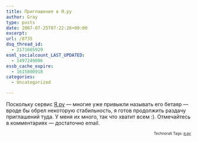 ```yaml
---
title: Приглашения в Я.ру
author: Gray
type: posts
date: 2007-07-25T07:22:26+00:00
excerpt:
url: /8735
dsq_thread_id:
  - 2171665929
esml_socialcount_LAST_UPDATED:
  - 1497249006
essb_cache_expire:
  - 1615800918
categories:
  - Uncategorized

---
```








Поскольку сервис <a href="http://beta.ya.ru/" target="_blank">Я.ру</a> &#8212; многие уже привыкли называть его бетаяр &#8212; вроде бы обрел некоторую стабильность, я готов продолжить раздачу приглашений туда. У меня их много, так что хватит всем :). Отмечайтесь в комментариях &#8212; достаточно email.  
<!-- technorati tags start -->

<p style="text-align:right;font-size:10px;">
  Technorati Tags: <a href="http://www.technorati.com/tag/я.ру" rel="tag">я.ру</a>
</p>

<!-- technorati tags end -->